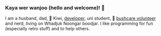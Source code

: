 ### Kaya wer wanjoo (hello and welcome)! 👋

I am a husband, dad, 🥝 Kiwi, [developer](https://humaan.com/team/), uni student, 🌱 [bushcare volunteer](https://bpginc.info/) and nerd, living on Whadjuk Noongar boodjar. I like programming for fun (especially retro stuff) and to help others.

<!--
**cbotman/cbotman** is a ✨ _special_ ✨ repository because its `README.md` (this file) appears on your GitHub profile.

Here are some ideas to get you started:

- 🔭 I’m currently working on ...
- 🌱 I’m currently learning ...
- 👯 I’m looking to collaborate on ...
- 🤔 I’m looking for help with ...
- 💬 Ask me about ...
- 📫 How to reach me: ...
- 😄 Pronouns: ...
- ⚡ Fun fact: ...
-->
